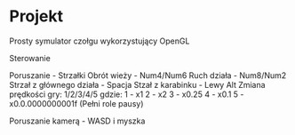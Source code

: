 # Projekt

Prosty symulator czołgu wykorzystujący OpenGL

Sterowanie

Poruszanie - Strzałki
Obrót wieży - Num4/Num6
Ruch działa - Num8/Num2
Strzał z głównego działa - Spacja
Stzał z karabinku - Lewy Alt
Zmiana prędkości gry: 1/2/3/4/5
gdzie:
1 - x1
2 - x2
3 - x0.25
4 - x0.1
5 - x0.0.0000000001f (Pełni role pausy)

Poruszanie kamerą - WASD i myszka
